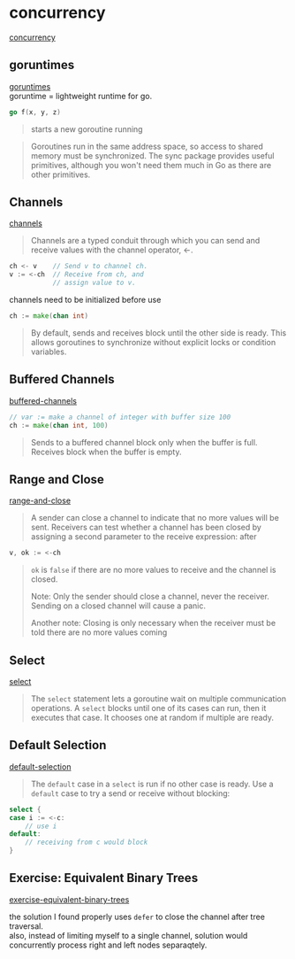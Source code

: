 # concurrency
[concurrency](https://go.dev/tour/concurrency/1)

## goruntimes
[goruntimes](./goruntimes.go)  
goruntime = lightweight runtime for go.  
```go
go f(x, y, z)
```
> starts a new goroutine running

> Goroutines run in the same address space, 
> so access to shared memory must be synchronized. 
> The sync package provides useful primitives, 
> although you won't need them much in Go as there are other primitives.

## Channels
[channels](./channels.go)  

> Channels are a typed conduit through which you can send and receive values with the channel operator, <-.

```go
ch <- v    // Send v to channel ch.
v := <-ch  // Receive from ch, and
           // assign value to v.
```

channels need to be initialized before use
```go
ch := make(chan int)
```

> By default, sends and receives block until the other side is ready.
> This allows goroutines to synchronize without explicit locks or condition variables.

## Buffered Channels
[buffered-channels](./buffered-channels.go)  
```go
// var := make a channel of integer with buffer size 100
ch := make(chan int, 100)
```

> Sends to a buffered channel block only when the buffer is full. 
> Receives block when the buffer is empty.

## Range and Close
[range-and-close](./range-and-close.go)  
> A sender can close a channel to indicate that no more values will be sent.
> Receivers can test whether a channel has been closed by assigning a second parameter to the receive expression: after

```go
v, ok := <-ch
```

> `ok` is `false` if there are no more values to receive and the channel is closed.
>
> Note: Only the sender should close a channel, never the receiver. 
> Sending on a closed channel will cause a panic.
> 
> Another note:  Closing is only necessary when the receiver must be told there are no more values coming


## Select
[select](./select.go)  

> The `select` statement lets a goroutine wait on multiple communication operations.
> A `select` blocks until one of its cases can run, then it executes that case. 
> It chooses one at random if multiple are ready.

## Default Selection
[default-selection](./default-selection.go)  
> The `default` case in a `select` is run if no other case is ready.
> Use a `default` case to try a send or receive without blocking:

```go
select {
case i := <-c:
    // use i
default:
    // receiving from c would block
}
```

## Exercise: Equivalent Binary Trees
[exercise-equivalent-binary-trees](./exercise-equivalent-binary-trees.go)  

the solution I found properly uses `defer` to close the channel after tree traversal.  
also, instead of limiting myself to a single channel, solution would concurrently process right and left nodes separaqtely.  
